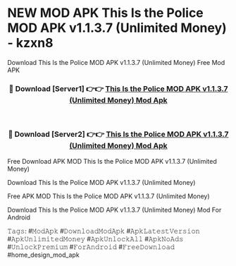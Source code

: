 # NEW MOD APK This Is the Police MOD APK v1.1.3.7 (Unlimited Money) - kzxn8
Download This Is the Police MOD APK v1.1.3.7 (Unlimited Money) Free Mod APK

<div align="center">
<h3>🔴 Download [Server1] 👉👉 <a href="https://apk-comot.site?title=This_Is_the_Police_MOD_APK_v1.1.3.7_(Unlimited_Money)">This Is the Police MOD APK v1.1.3.7 (Unlimited Money) Mod Apk</a></h3><br>

<h3>🔴 Download [Server2] 👉👉 <a href="https://apk-comot.site?title=This_Is_the_Police_MOD_APK_v1.1.3.7_(Unlimited_Money)">This Is the Police MOD APK v1.1.3.7 (Unlimited Money) Mod Apk</a></h3>
</div>


Free Download APK MOD This Is the Police MOD APK v1.1.3.7 (Unlimited Money)

Download This Is the Police MOD APK v1.1.3.7 (Unlimited Money) 

Free APK MOD This Is the Police MOD APK v1.1.3.7 (Unlimited Money) 

Download This Is the Police MOD APK v1.1.3.7 (Unlimited Money) Mod For Android

𝚃𝚊𝚐𝚜: #𝙼𝚘𝚍𝙰𝚙𝚔 #𝙳𝚘𝚠𝚗𝚕𝚘𝚊𝚍𝙼𝚘𝚍𝙰𝚙𝚔 #𝙰𝚙𝚔𝙻𝚊𝚝𝚎𝚜𝚝𝚅𝚎𝚛𝚜𝚒𝚘𝚗 #𝙰𝚙𝚔𝚄𝚗𝚕𝚒𝚖𝚒𝚝𝚎𝚍𝙼𝚘𝚗𝚎𝚢 #𝙰𝚙𝚔𝚄𝚗𝚕𝚘𝚌𝚔𝙰𝚕𝚕 #𝙰𝚙𝚔𝙽𝚘𝙰𝚍𝚜 #𝚄𝚗𝚕𝚘𝚌𝚔𝙿𝚛𝚎𝚖𝚒𝚞𝚖 #𝙵𝚘𝚛𝙰𝚗𝚍𝚛𝚘𝚒𝚍 #𝙵𝚛𝚎𝚎𝙳𝚘𝚠𝚗𝚕𝚘𝚊𝚍 #home_design_mod_apk